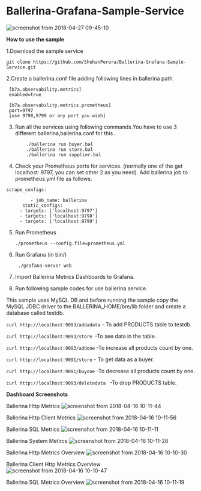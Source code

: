 # Ballerina-Grafana-Sample-Service


![screenshot from 2018-04-27 09-45-10](https://user-images.githubusercontent.com/29086284/39344523-9813d6bc-4a00-11e8-8a66-69a8968b10be.png)
                                                          
<b>How to use the sample</b>

1.Download the sample service

`git clone https://github.com/ShehanPerera/Ballerina-Grafana-Sample-Service.git`

2.Create a ballerina.conf file adding following lines in ballerina path.
   
  
     [b7a.observability.metrics]
     enabled=true

     [b7a.observability.metrics.prometheus]
     port=9797
     [use 9798,9799 or any port you wish]

3. Run all the services using following commands.You have to use 3 different ballerina,ballerina.conf for this .

           ./ballerina run buyer.bal
           ./ballerina run store.bal
           ./ballerina run supplier.bal
          
4. Check your Prometheus ports for services. (normally one of the get localhost: 9797, you can set other 2 as you need).
 Add ballerina job to prometheus.yml file as follows.

 ```
 scrape_configs:
 
          - job_name: ballerina
       static_configs:
      - targets: ['localhost:9797']
      - targets: ['localhost:9798']
      - targets: ['localhost:9799']
```      

      
5. Run Prometheus

    `./prometheus --config.file=prometheus.yml`

6. Run Grafana (in bin/)

   ` ./grafana-server web`

7. Import Ballerina Metrics Dashboards to Grafana.
8. Run following sample codes for use ballerina service.

This sample uses MySQL DB and before running the sample copy the  MySQL JDBC driver to the BALLERINA_HOME/bre/lib folder and create a database called testdb.

`curl http://localhost:9093/addadata` - To add PRODUCTS table to testdb.

`curl http://localhost:9093/store `-To see data in the table.

`curl http://localhost:9093/addone` -To increase all products count by one.

`curl http://localhost:9091/store` - To get data as a buyer.

`curl http://localhost:9091/buyone` -To decrease all products count by one.

`curl http://localhost:9093/deletedata ` -To drop PRODUCTS table.


<b>Dashboard Screenshots</b> 

Ballerina Http Metrics
![screenshot from 2018-04-16 10-11-44](https://user-images.githubusercontent.com/29086284/38790525-8422efca-415f-11e8-9461-71ebfdcf9e49.png)

Ballerina Http Client Metrics
![screenshot from 2018-04-16 10-11-56](https://user-images.githubusercontent.com/29086284/38790511-5e1dc0a2-415f-11e8-8d72-dab67cbe9c4b.png)

Ballerina SQL Metrics
![screenshot from 2018-04-16 10-11-11](https://user-images.githubusercontent.com/29086284/38790560-adbdb43c-415f-11e8-8049-9ea9924b4d29.png)

Ballerina System Metircs 
![screenshot from 2018-04-16 10-11-28](https://user-images.githubusercontent.com/29086284/38790570-c8da99c4-415f-11e8-9827-9ada226a3d22.png)

Ballerina Http Metrics Overview
![screenshot from 2018-04-16 10-10-30](https://user-images.githubusercontent.com/29086284/38790601-f46fad5e-415f-11e8-8b41-6959f477d997.png)

Ballerina Client Http Metrics Overview
![screenshot from 2018-04-16 10-10-47](https://user-images.githubusercontent.com/29086284/38790612-115c373e-4160-11e8-932e-875a738e92f9.png)

Ballerina SQL Metrics Overview
![screenshot from 2018-04-16 10-11-19](https://user-images.githubusercontent.com/29086284/38790624-2755110a-4160-11e8-9163-a4cda95ff7d0.png)
